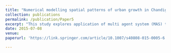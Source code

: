 ```yaml
---
title: "Numerical modelling spatial patterns of urban growth in Chandigarh and surrounding region (India) using multi-agent systems"
collection: publications
permalink: /publication/Paper5
excerpt: "This study explores application of multi agent system (MAS) to simulate spatial patterns of urban growth in Chandigarh and its surrounding region (India). A numerical simulation model is developed with MAS considering the dynamics of urban and rural population as the principal driver of urban growth. The model utilizes static and dynamic environment variables initialized using a logistic regression model. The logistic regression model uses pixel wise change/no-change information derived using Landsat TM data (1989–1999) as dependent variable and proximity, density, elevation and slope as independent variables. The optimum resolution of 90 m for modelling is decided using fractal analysis of series of transition probability surfaces generated using logistic regression from 30 to 240 m spatial resolution at 30 m interval. The model was finally calibrated using sensitivity analysis and behaviours space experiments with multiple simulation runs. A change to built-up area of 32.55 km2 is observed during 1989–1999 and 113.51 km2 in 1999–2009. The modelling shows a total 14.42 % disagreement between predicted map and reference map for the year 2009. The results were validated using ROC statistics and accuracy estimates with satellite data. The model was further used to predict urban growth for the year 2019. Diversity index was used to determine the potential of the model to capture overall spatial patterns of urban growth."
date: 2015-07-08
venue:
paperurl: 'https://link.springer.com/article/10.1007/s40808-015-0005-6'

---
```


